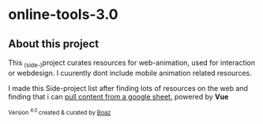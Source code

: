 # online-tools-3.0
## About this project
This <sub>(side-)</sub>project curates resources for web-animation, used for interaction or webdesign. I cuurently dont include mobile animation related resources.</H3>

<p>I made this Side-project list after finding <a>lots of resources on the web</a> and finding that i can <a href="https://codepen.io/DonKarlssonSan/post/using-google-sheets-as-a-backend">pull content from a google sheet.</a>
powered by <b>Vue</b>

<small> Version<sup> 4.0 </sup>created & curated by <a href="http://www.aniboaz.co.il">Boaz</a></small></p>
